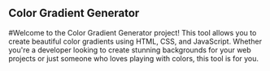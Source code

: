 ## Color Gradient Generator
#Welcome to the Color Gradient Generator project! This tool allows you to create beautiful color gradients using HTML, CSS, and JavaScript. Whether you're a developer looking to create stunning backgrounds for your web projects or just someone who loves playing with colors, this tool is for you.
